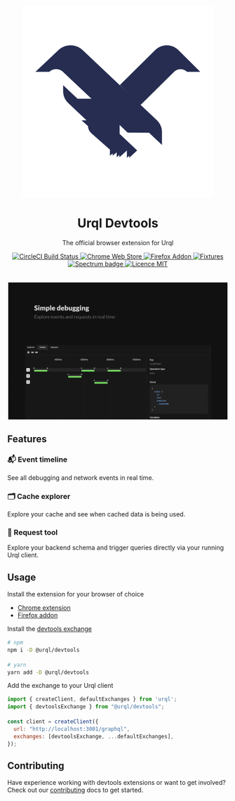 <div align="center">
  <img alt="logo" src="https://raw.githubusercontent.com/FormidableLabs/urql-devtools/master/src/assets/icon.svg?sanitize=true" />
  <h1>Urql Devtools</h1>
  <p>The official browser extension for Urql</p>
  <a href="https://circleci.com/gh/FormidableLabs/workflows/urql-devtools">
    <img alt="CircleCI Build Status" src="https://badgen.net/circleci/github/FormidableLabs/urql-devtools?label=build" />
  </a>
  <a href="https://chrome.google.com/webstore/detail/urql-devtools/mcfphkbpmkbeofnkjehahlmidmceblmm">
    <img alt="Chrome Web Store" src="https://badgen.net/chrome-web-store/v/mcfphkbpmkbeofnkjehahlmidmceblmm" />
  </a>
  <a href="https://addons.mozilla.org/en-GB/firefox/addon/urql-devtools/">
    <img alt="Firefox Addon" src="https://badgen.net/amo/v/urql-devtools" />
  </a>
  <a href="https://urql-devtools.netlify.com/">
    <img alt="Fixtures" src="https://badgen.net/badge/fixtures/netlify/cyan" />
  </a>
  <a href="https://spectrum.chat/urql">
    <img alt="Spectrum badge" src="https://badgen.net/badge/chat/spectrum/purple" />
  </a>
  <a href="https://github.com/FormidableLabs/urql-devtools/blob/master/LICENSE">
    <img alt="Licence MIT" src="https://badgen.net/github/license/FormidableLabs/urql-devtools" />
  </a>
</div>

<br />
<br />

<div align="center">
  <img width="500" src="https://github.com/FormidableLabs/urql-devtools/raw/aef5570a698023ef01f355c2c802f93d7f2bf006/assets/preview.gif" />
</div>


## Features

### 📬 Event timeline

See all debugging and network events in real time.

### 🗂 Cache explorer
Explore your cache and see when cached data is being used.

### 🚀 Request tool
Explore your backend schema and trigger queries directly via your running Urql client.

## Usage

Install the extension for your browser of choice
 - [Chrome extension](https://chrome.google.com/webstore/detail/urql-devtools/mcfphkbpmkbeofnkjehahlmidmceblmm)
 - [Firefox addon](https://addons.mozilla.org/en-GB/firefox/addon/urql-devtools)

Install the [devtools exchange](https://github.com/FormidableLabs/urql-devtools-exchange)

```sh
# npm
npm i -D @urql/devtools

# yarn
yarn add -D @urql/devtools
```

Add the exchange to your Urql client

```js
import { createClient, defaultExchanges } from 'urql';
import { devtoolsExchange } from "@urql/devtools";

const client = createClient({
  url: "http://localhost:3001/graphql",
  exchanges: [devtoolsExchange, ...defaultExchanges],
});
```

## Contributing

Have experience working with devtools extensions or want to get involved? Check out our [contributing](./CONTRIBUTING.md) docs to get started.

